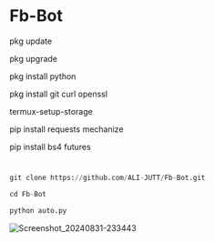 # Fb-Bot

pkg update

pkg upgrade

pkg install python

pkg install git curl openssl

termux-setup-storage

pip install requests mechanize

pip install bs4 futures
# 
```python
git clone https://github.com/ALI-JUTT/Fb-Bot.git

cd Fb-Bot

python auto.py

``` 

![Screenshot_20240831-233443](https://github.com/user-attachments/assets/32439b25-f53d-4bcc-9416-3ef135939bc6)
